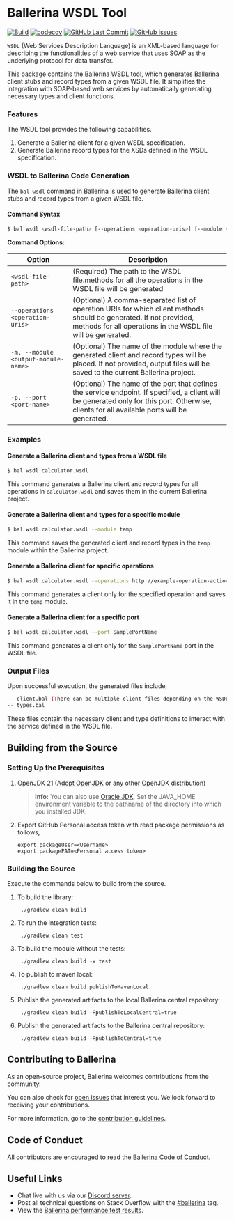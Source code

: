 # Ballerina WSDL Tool  

[![Build](https://github.com/ballerina-platform/wsdl-tools/actions/workflows/build-timestamped-master.yml/badge.svg)](https://github.com/ballerina-platform/wsdl-tools/actions/workflows/build-timestamped-master.yml) 
[![codecov](https://codecov.io/gh/ballerina-platform/wsdl-tools/branch/master/graph/badge.svg)](https://codecov.io/gh/ballerina-platform/wsdl-tools)
[![GitHub Last Commit](https://img.shields.io/github/last-commit/ballerina-platform/wsdl-tools.svg)](https://github.com/ballerina-platform/wsdl-tools/commits/master)
[![GitHub issues](https://img.shields.io/github/issues/ballerina-platform/ballerina-standard-library/module/wsdl-tools.svg?label=Open%20Issues)](https://github.com/ballerina-platform/ballerina-library/labels/module%2Fwsdl-tools)

`WSDL` (Web Services Description Language) is an XML-based language for describing the functionalities of a web service that uses SOAP as the underlying protocol for data transfer.  


This package contains the Ballerina WSDL tool, which generates Ballerina client stubs and record types from a given WSDL file. It simplifies the integration with SOAP-based web services by automatically generating necessary types and client functions.

### Features

The WSDL tool provides the following capabilities.

1. Generate a Ballerina client for a given WSDL specification.
2. Generate Ballerina record types for the XSDs defined in the WSDL specification.

### WSDL to Ballerina Code Generation

The `bal wsdl` command in Ballerina is used to generate Ballerina client stubs and record types from a given WSDL file.

#### Command Syntax

```bash
$ bal wsdl <wsdl-file-path> [--operations <operation-uris>] [--module <output-module-name>] [--port <port-name>]
```

**Command Options:**

| Option | Description |
|--------|-------------|
| `<wsdl-file-path>` | (Required) The path to the WSDL file.methods for all the operations in the WSDL file will be generated |
| `--operations <operation-uris>` | (Optional) A comma-separated list of operation URIs for which client methods should be generated. If not provided, methods for all operations in the WSDL file will be generated. |
| `-m, --module <output-module-name>` | (Optional) The name of the module where the generated client and record types will be placed. If not provided, output files will be saved to the current Ballerina project. |
| `-p, --port <port-name>` | (Optional) The name of the port that defines the service endpoint. If specified, a client will be generated only for this port. Otherwise, clients for all available ports will be generated. |

### Examples

#### Generate a Ballerina client and types from a WSDL file

```bash
$ bal wsdl calculator.wsdl
```

This command generates a Ballerina client and record types for all operations in `calculator.wsdl` and saves them in the current Ballerina project.

#### Generate a Ballerina client and types for a specific module

```bash
$ bal wsdl calculator.wsdl --module temp
```

This command saves the generated client and record types in the `temp` module within the Ballerina project.

#### Generate a Ballerina client for specific operations

```bash
$ bal wsdl calculator.wsdl --operations http://example-operation-action-uri/path -m temp
```

This command generates a client only for the specified operation and saves it in the `temp` module.

#### Generate a Ballerina client for a specific port

```bash
$ bal wsdl calculator.wsdl --port SamplePortName
```

This command generates a client only for the `SamplePortName` port in the WSDL file.

### Output Files

Upon successful execution, the generated files include,

```bash
-- client.bal (There can be multiple client files depending on the WSDL file)
-- types.bal
```

These files contain the necessary client and type definitions to interact with the service defined in the WSDL file.

## Building from the Source

### Setting Up the Prerequisites

1. OpenJDK 21 ([Adopt OpenJDK](https://adoptopenjdk.net/) or any other OpenJDK distribution)

   >**Info:** You can also use [Oracle JDK](https://www.oracle.com/java/technologies/javase-downloads.html). Set the JAVA_HOME environment variable to the pathname of the directory into which you installed JDK.

2. Export GitHub Personal access token with read package permissions as follows,
   ```
   export packageUser=<Username>
   export packagePAT=<Personal access token>
   ```

### Building the Source

Execute the commands below to build from the source.

1. To build the library:

        ./gradlew clean build

2. To run the integration tests:

        ./gradlew clean test

3. To build the module without the tests:

        ./gradlew clean build -x test

4. To publish to maven local:

        ./gradlew clean build publishToMavenLocal

5. Publish the generated artifacts to the local Ballerina central repository:

        ./gradlew clean build -PpublishToLocalCentral=true

6. Publish the generated artifacts to the Ballerina central repository:

        ./gradlew clean build -PpublishToCentral=true

## Contributing to Ballerina

As an open-source project, Ballerina welcomes contributions from the community.

You can also check for [open issues](https://github.com/ballerina-platform/wsdl-tools/issues) that
interest you. We look forward to receiving your contributions.

For more information, go to the [contribution guidelines](https://github.com/ballerina-platform/ballerina-lang/blob/master/CONTRIBUTING.md).

## Code of Conduct

All contributors are encouraged to read the [Ballerina Code of Conduct](https://ballerina.io/code-of-conduct).

## Useful Links

* Chat live with us via our [Discord server](https://discord.gg/ballerinalang).
* Post all technical questions on Stack Overflow with the [#ballerina](https://stackoverflow.com/questions/tagged/ballerina) tag.
* View the [Ballerina performance test results](https://github.com/ballerina-platform/ballerina-lang/blob/master/performance/benchmarks/summary.md).

